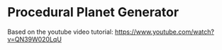 # Procedural Planet Generator

Based on the youtube video tutorial:
https://www.youtube.com/watch?v=QN39W020LqU

